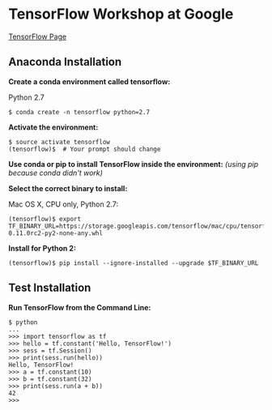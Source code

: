 # TensorFlow Workshop at Google

[TensorFlow Page](https://www.tensorflow.org/)

## Anaconda Installation

**Create a conda environment called tensorflow:**

Python 2.7
```
$ conda create -n tensorflow python=2.7
```

**Activate the environment:**

```
$ source activate tensorflow
(tensorflow)$  # Your prompt should change
```
 
**Use conda or pip to install TensorFlow inside the environment:**
*(using pip because conda didn't work)*

**Select the correct binary to install:**

Mac OS X, CPU only, Python 2.7:
```
(tensorflow)$ export TF_BINARY_URL=https://storage.googleapis.com/tensorflow/mac/cpu/tensorflow-0.11.0rc2-py2-none-any.whl
```
**Install for Python 2:**
```
(tensorflow)$ pip install --ignore-installed --upgrade $TF_BINARY_URL
```

## Test Installation

**Run TensorFlow from the Command Line:**
```
$ python
...
>>> import tensorflow as tf
>>> hello = tf.constant('Hello, TensorFlow!')
>>> sess = tf.Session()
>>> print(sess.run(hello))
Hello, TensorFlow!
>>> a = tf.constant(10)
>>> b = tf.constant(32)
>>> print(sess.run(a + b))
42
>>>
```
